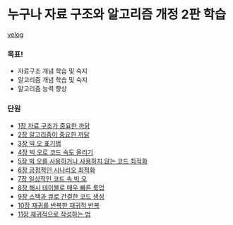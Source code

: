 # 누구나 자료 구조와 알고리즘 개정 2판 학습

[velog](https://velog.io/@icecrao2/series/%EB%88%84%EA%B5%AC%EB%82%98-%EC%9E%90%EB%A3%8C%EA%B5%AC%EC%A1%B0%EC%99%80-%EC%95%8C%EA%B3%A0%EB%A6%AC%EC%A6%98)

### 목표! 
- 자료구조 개념 학습 및 숙지
- 알고리즘 개념 학습 및 숙지
- 알고리즘 능력 향상


### 단원
- [1장 자료 구조가 중요한 까닭](./1장%20자료%20구조가%20중요한%20까닭/1장%20자료%20구조가%20중요한%20까닭.md)
- [2장 알고리즘이 중요한 까닭](./2장%20알고리즘이%20중요한%20까닭/2장%20알고리즘이%20중요한%20까닭.md)
- [3장 빅 오 표기법](./3장%20빅%20오%20표기법/3장%20빅%20오%20표기법.md)
- [4장 빅 오로 코드 속도 올리기](./4장%20빅%20오로%20코드%20속도%20올리기/4장%20빅%20오로%20코드%20속도%20올리기.md)
- [5장 빅 오를 사용하거나 사용하지 않는 코드 최적화](./5장%20빅%20오를%20사용하거나%20사용하지%20않는%20코드%20최적화/5장%20빅%20오를%20사용하거나%20사용하지%20않는%20코드%20최적화.md)
- [6장 긍정적인 시나리오 최적화](./6장%20긍정적인%20시나리오%20최적화/6장%20긍정적인%20시나리오%20최적화.md)
- [7장 일상적인 코드 속 빅 오](./7장%20일상적인%20코드%20속%20빅%20오/7장%20일상적인%20코드%20속%20빅%20오.md)
- [8장 해시 테이블로 매우 빠른 룩업](./8장%20해시%20테이블로%20매우%20빠른%20룩업/8장%20해시%20테이블로%20매우%20빠른%20룩업.md)
- [9장 스택과 큐로 간결한 코드 생성](./9장%20스택과%20큐로%20간결한%20코드%20생성/9장%20스택과%20큐로%20간결한%20코드%20생성.md)
- [10장 재귀를 반복한 재귀적 반복](./10장%20재귀를%20사용한%20재귀적%20반복/10장%20재귀를%20사용한%20재귀적%20반복.md)
- [11장 재귀적으로 작성하는 법](./11장%20재귀적으로%20작성하는%20법/11장%20재귀적으로%20작성하는%20법.md)
